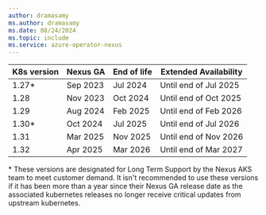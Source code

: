 ```yaml
---
author: dramasamy
ms.author: dramasamy
ms.date: 08/24/2024
ms.topic: include
ms.service: azure-operator-nexus
---
```


|  K8s version | Nexus GA  | End of life                    | Extended Availability |
|--------------|-----------|--------------------------------|-----------------------|
| 1.27*        | Sep 2023  | Jul 2024                       | Until end of Jul 2025 |
| 1.28         | Nov 2023  | Oct 2024                       | Until end of Oct 2025 |
| 1.29         | Aug 2024  | Feb 2025                       | Until end of Feb 2026 |
| 1.30*        | Oct 2024  | Jul 2025                       | Until end of Jul 2026 |
| 1.31         | Mar 2025  | Nov 2025                       | Until end of Nov 2026 |
| 1.32         | Apr 2025  | Mar 2026                       | Until end of Mar 2027 |

\* These versions are designated for Long Term Support by the Nexus AKS team to meet customer demand. It isn't recommended to use these versions if it has been more than a year since their Nexus GA release date as the associated kubernetes releases no longer receive critical updates from upstream kubernetes.
